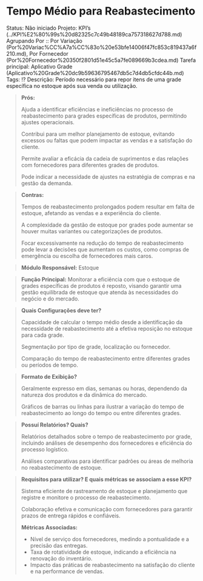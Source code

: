 # Tempo Médio para Reabastecimento

Status: Não iniciado
Projeto: KPI’s (../KPI%E2%80%99s%20d82325c7c49b48189ca757318627d788.md)
Agrupando Por :: Por Variação (Por%20Variac%CC%A7a%CC%83o%20e53bfe14006f47fc853c819437a6f210.md), Por Fornecedor (Por%20Fornecedor%20350f2801d51e45c5a7fe089669b3cdea.md)
Tarefa principal: Aplicativo Grade (Aplicativo%20Grade%20dc9b59636795467db5c7d4db5cfdc44b.md)
Tags: !?
Descrição: Período necessário para repor itens de uma grade específica no estoque após sua venda ou utilização.

> **Prós:**
> 
> 
> Ajuda a identificar eficiências e ineficiências no processo de reabastecimento para grades específicas de produtos, permitindo ajustes operacionais.
> 
> Contribui para um melhor planejamento de estoque, evitando excessos ou faltas que podem impactar as vendas e a satisfação do cliente.
> 
> Permite avaliar a eficácia da cadeia de suprimentos e das relações com fornecedores para diferentes grades de produtos.
> 
> Pode indicar a necessidade de ajustes na estratégia de compras e na gestão da demanda.
> 

> **Contras:**
> 
> 
> Tempos de reabastecimento prolongados podem resultar em falta de estoque, afetando as vendas e a experiência do cliente.
> 
> A complexidade da gestão de estoque por grades pode aumentar se houver muitas variantes ou categorizações de produtos.
> 
> Focar excessivamente na redução do tempo de reabastecimento pode levar a decisões que aumentam os custos, como compras de emergência ou escolha de fornecedores mais caros.
> 

> **Módulo Responsável:**
Estoque
> 

> **Função Principal:**
Monitorar a eficiência com que o estoque de grades específicas de produtos é reposto, visando garantir uma gestão equilibrada de estoque que atenda às necessidades do negócio e do mercado.
> 

> **Quais Configurações deve ter?**
> 
> 
> Capacidade de calcular o tempo médio desde a identificação da necessidade de reabastecimento até a efetiva reposição no estoque para cada grade.
> 
> Segmentação por tipo de grade, localização ou fornecedor.
> 
> Comparação do tempo de reabastecimento entre diferentes grades ou períodos de tempo.
> 

> **Formato de Exibição?**
> 
> 
> Geralmente expresso em dias, semanas ou horas, dependendo da natureza dos produtos e da dinâmica do mercado.
> 
> Gráficos de barras ou linhas para ilustrar a variação do tempo de reabastecimento ao longo do tempo ou entre diferentes grades.
> 

> **Possuí Relatórios? Quais?**
> 
> 
> Relatórios detalhados sobre o tempo de reabastecimento por grade, incluindo análises de desempenho dos fornecedores e eficiência do processo logístico.
> 
> Análises comparativas para identificar padrões ou áreas de melhoria no reabastecimento de estoque.
> 

> **Requisitos para utilizar? E quais métricas se associam a esse KPI?**
> 
> 
> Sistema eficiente de rastreamento de estoque e planejamento que registre e monitore o processo de reabastecimento.
> 
> Colaboração efetiva e comunicação com fornecedores para garantir prazos de entrega rápidos e confiáveis.
> 
> **Métricas Associadas:**
> 
> - Nível de serviço dos fornecedores, medindo a pontualidade e a precisão das entregas.
> - Taxa de rotatividade de estoque, indicando a eficiência na renovação do inventário.
> - Impacto das práticas de reabastecimento na satisfação do cliente e na performance de vendas.